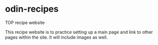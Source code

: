 # odin-recipes
TOP recipe website

This recipe website is to practice setting up a main page and link to other pages within the site. It will include images as well.